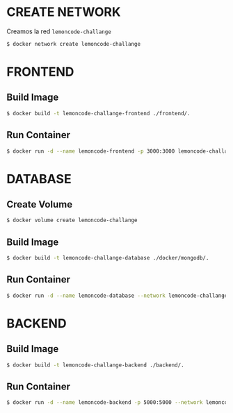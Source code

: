 # CREATE NETWORK

Creamos la red `lemoncode-challange`

```bash
$ docker network create lemoncode-challange
```

# FRONTEND

## Build Image 

```bash
$ docker build -t lemoncode-challange-frontend ./frontend/.
```

## Run Container

```bash
$ docker run -d --name lemoncode-frontend -p 3000:3000 lemoncode-challange-frontend 
```

# DATABASE

## Create Volume

```bash
$ docker volume create lemoncode-challange
```

## Build Image

```bash
$ docker build -t lemoncode-challange-database ./docker/mongodb/.
```

## Run Container

```bash
$ docker run -d --name lemoncode-database --network lemoncode-challange --restart unless-stopped --env-file .env --volume lemoncode-challange:/data/db lemoncode-challange-database 
```

# BACKEND

## Build Image

```bash
$ docker build -t lemoncode-challange-backend ./backend/.
```

## Run Container

```bash
$ docker run -d --name lemoncode-backend -p 5000:5000 --network lemoncode-challange lemoncode-challange-backend 
```

